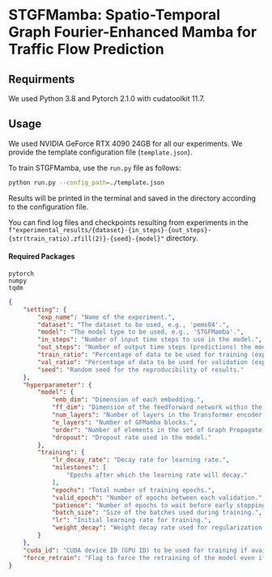 # STGFMamba: Spatio-Temporal Graph Fourier-Enhanced Mamba for Traffic Flow Prediction
## Requirments
We used Python 3.8 and Pytorch 2.1.0 with cudatoolkit 11.7.

## Usage
We used NVIDIA GeForce RTX 4090 24GB for all our experiments. We provide the template configuration file (`template.json`).

To train STGFMamba, use the `run.py` file as follows:

``` bash
python run.py --config_path=./template.json
```
Results will be printed in the terminal and saved in the directory according to the configuration file.

You can find log files and checkpoints resulting from experiments in the `f"experimental_results/{dataset}-{in_steps}-{out_steps}-{str(train_ratio).zfill(2)}-{seed}-{model}"` directory.

#### Required Packages

```
pytorch
numpy
tqdm
```

```json
{
    "setting": {
        "exp_name": "Name of the experiment.",
        "dataset": "The dataset to be used, e.g., 'pems04'.",
        "model": "The model type to be used, e.g., 'STGFMamba'.",
        "in_steps": "Number of input time steps to use in the model.",
        "out_steps": "Number of output time steps (predictions) the model should generate.",
        "train_ratio": "Percentage of data to be used for training (expressed as an integer out of 100).",
        "val_ratio": "Percentage of data to be used for validation (expressed as an integer out of 100).",
        "seed": "Random seed for the reproducibility of results."
    },
    "hyperparameter": {
        "model": {
            "emb_dim": "Dimension of each embedding.",
            "ff_dim": "Dimension of the feedforward network within the model.",
            "num_layers": "Number of layers in the Transformer encoder.",
            "e_layers": "Number of GFMamba blocks.",
            "order": "Number of elements in the set of Graph Propagate results",
            "dropout": "Dropout rate used in the model."
        },
        "training": {
            "lr_decay_rate": "Decay rate for learning rate.",
            "milestones": [
                "Epochs after which the learning rate will decay."
            ],
            "epochs": "Total number of training epochs.",
            "valid_epoch": "Number of epochs between each validation.",
            "patience": "Number of epochs to wait before early stopping if no progress on the validation set.",
            "batch_size": "Size of the batches used during training.",
            "lr": "Initial learning rate for training.",
            "weight_decay": "Weight decay rate used for regularization during training."
        }
    },
    "cuda_id": "CUDA device ID (GPU ID) to be used for training if available.",
    "force_retrain": "Flag to force the retraining of the model even if a trained model exists."
}
```

